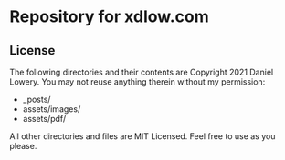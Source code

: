 # Repository for xdlow.com

## License

The following directories and their contents are Copyright 2021 Daniel Lowery.
You may not reuse anything therein without my permission:

* \_posts/
* assets/images/
* assets/pdf/

All other directories and files are MIT Licensed. Feel free to use
as you please.
